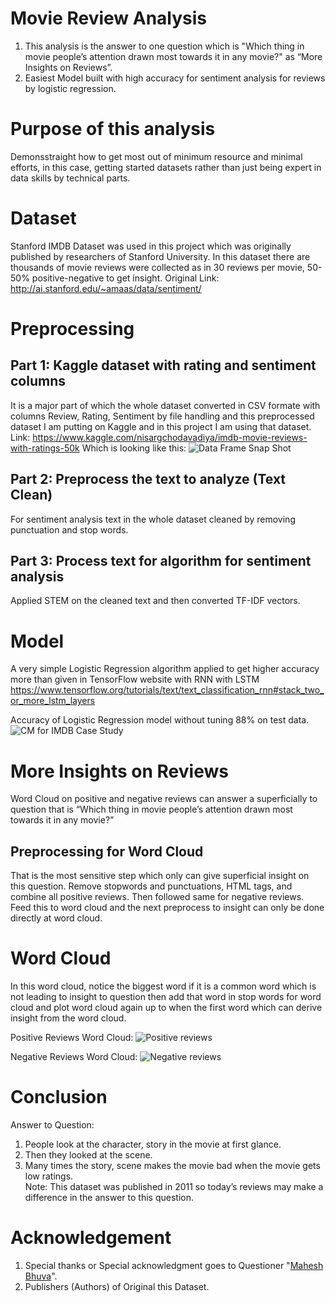 # Movie Review Analysis
1. This analysis is the answer to one question which is 
"Which thing in movie people’s attention drawn most towards it in any movie?" as “More Insights on Reviews”.
2. Easiest Model built with high accuracy for sentiment analysis for reviews by logistic regression.

# Purpose of this analysis
Demonsstraight how to get most out of minimum resource and minimal efforts, in this case, getting started datasets rather than just being expert in data skills by technical parts.

# Dataset
Stanford IMDB Dataset was used in this project which was originally published by researchers of Stanford University. 
In this dataset there are thousands of movie reviews were collected as in 30 reviews per movie, 50-50% positive-negative to get insight.
Original Link: http://ai.stanford.edu/~amaas/data/sentiment/

# Preprocessing
## Part 1: Kaggle dataset with rating and sentiment columns 
It is a major part of which the whole dataset converted in CSV formate with columns Review, Rating, Sentiment by file handling and this preprocessed dataset I am putting on Kaggle and in this project I am using that dataset.
Link:
https://www.kaggle.com/nisargchodavadiya/imdb-movie-reviews-with-ratings-50k
Which is looking like this:
![Data Frame Snap Shot](https://user-images.githubusercontent.com/75474944/117930709-f45a9c80-b31b-11eb-8aa1-bafeb59a6d97.PNG)

## Part 2: Preprocess the text to analyze (Text Clean)
For sentiment analysis text in the whole dataset cleaned by removing punctuation and stop words.
## Part 3: Process text for algorithm for sentiment analysis
Applied STEM on the cleaned text and then converted TF-IDF vectors.

# Model
A very simple Logistic Regression algorithm applied to get higher accuracy more than given in TensorFlow website with RNN with LSTM https://www.tensorflow.org/tutorials/text/text_classification_rnn#stack_two_or_more_lstm_layers

Accuracy of Logistic Regression model without tuning 88% on test data. 
![CM for IMDB Case Study](https://user-images.githubusercontent.com/75474944/117927560-fe7a9c00-b317-11eb-99bb-a8b0ece54aa7.png)

# More Insights on Reviews
Word Cloud on positive and negative reviews can answer a superficially to question that is “Which thing in movie people’s attention drawn most towards it in any movie?”

## Preprocessing for Word Cloud
That is the most sensitive step which only can give superficial insight on this question.
Remove stopwords and punctuations, HTML tags, and combine all positive reviews. Then followed same for negative reviews.
Feed this to word cloud and the next preprocess to insight can only be done directly at word cloud.
 
# Word Cloud
In this word cloud, notice the biggest word if it is a common word which is not leading to insight to question then add that word in stop words for word cloud and plot word cloud again up to when the first word which can derive insight from the word cloud.

Positive Reviews Word Cloud:
![Positive reviews](https://user-images.githubusercontent.com/75474944/117929690-b90b9e00-b31a-11eb-9cd5-b262cdd442ee.png)

Negative Reviews Word Cloud:
![Negative reviews](https://user-images.githubusercontent.com/75474944/117929702-bc068e80-b31a-11eb-84df-42cb8c7782d7.png)

# Conclusion
Answer to Question:
1. People look at the character, story in the movie at first glance.
2. Then they looked at the scene.
3. Many times the story, scene makes the movie bad when the movie gets low ratings.</br>
Note: This dataset was published in 2011 so today’s reviews may make a difference in the answer to this question.

# Acknowledgement
1. Special thanks or Special acknowledgment goes to Questioner "[Mahesh Bhuva](https://github.com/mahesh1996)".
2. Publishers (Authors) of  Original this Dataset.
